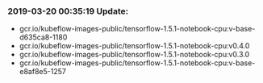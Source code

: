 ### 2019-03-20 00:35:19 Update:

- gcr.io/kubeflow-images-public/tensorflow-1.5.1-notebook-cpu:v-base-d635ca8-1180
- gcr.io/kubeflow-images-public/tensorflow-1.5.1-notebook-cpu:v0.4.0
- gcr.io/kubeflow-images-public/tensorflow-1.5.1-notebook-cpu:v0.3.0
- gcr.io/kubeflow-images-public/tensorflow-1.5.1-notebook-cpu:v-base-e8af8e5-1257
